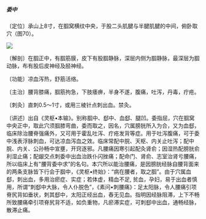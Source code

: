 ##### 委中

〔定位〕承山上8寸，在腘窝横纹中央，于股二头肌腱与半腱肌腱的中间，俯卧取穴（图70）。

![](img/图70.jpg)

〔解剖〕在腘正中，有腘筋膜，皮下有股腘静脉，深层内侧为腘静脉，最深层为腘动脉，布有股后皮神经及胫神经。

〔功能〕凉血泻热，舒筋活络。

〔主治〕腰背膝痛，腘筋拘急，下肢痿痹，半身不遂，腹痛，吐泻，丹毒，疔疮。

〔刺灸〕直刺0.5〜1寸，或用三棱针点刺出血。禁灸。

〔讲述〕出自《灵枢•本输》。别称腘中、郄中、血郄、腿凹。委指屈，穴在腘窝中央正中，取此穴须腘膝弯曲，委而取之，因名，穴属膀胱所入为合，又为血郄，临床除治腰脊强痛外，又可用于霍乱吐泻、疔疮发背等症。用于吐泻腹痛，可于委中浅表浮脉刺血，可达凉血泻血之效。临床常配中脘、天枢、内关止吐泻；配中脘、内关、公孙畅中宣壅，开窍逐邪。凡腰痛因寒引起配灸肾俞；因湿热配膀胱俞利湿止痛；配龈交点刺委中出血治跌仆闪挫痛；配命门、肾俞、志室治肾亏腰痛，所以临床上有"腰背委中求”的名句。本穴所以能治腰痛，是因膀胱经脉自腰背面来的两条支脉皆下行会于腘中，《灵枢•终始》：“病在腰者，取之腘”。由于穴属血郄，刺出血，多用治瘀症、实症；若体虚，精血不足, 贫血，孕妇，易于出血者慎用，所谓“刺郄中大脉，令人仆脱色”，《素问•刺腰痛》：足太阳脉，令人腰痛引项脊尻背如垂状，刺其郄中，太阳正经出血，舂无见血。指明因经脉阻滞，上下不畅所致腰痛牵引项脊尻背不适，如负重物，凡瘀滞实症，可刺郄中出血，通畅经脉，散滞止痛。
